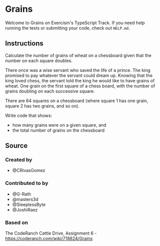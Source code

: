 # Grains

Welcome to Grains on Exercism's TypeScript Track.
If you need help running the tests or submitting your code, check out `HELP.md`.

## Instructions

Calculate the number of grains of wheat on a chessboard given that the number on each square doubles.

There once was a wise servant who saved the life of a prince.
The king promised to pay whatever the servant could dream up.
Knowing that the king loved chess, the servant told the king he would like to have grains of wheat.
One grain on the first square of a chess board, with the number of grains doubling on each successive square.

There are 64 squares on a chessboard (where square 1 has one grain, square 2 has two grains, and so on).

Write code that shows:

- how many grains were on a given square, and
- the total number of grains on the chessboard

## Source

### Created by

- @CRivasGomez

### Contributed to by

- @G-Rath
- @masters3d
- @SleeplessByte
- @JoshiRaez

### Based on

The CodeRanch Cattle Drive, Assignment 6 - <https://coderanch.com/wiki/718824/Grains>
